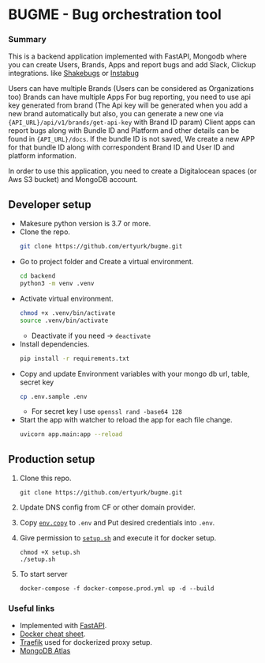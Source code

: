 # BUGME - Bug orchestration tool
### Summary
This is a backend application implemented with FastAPI, Mongodb where you can create Users, Brands, Apps and report bugs and add Slack, Clickup integrations. like [Shakebugs](https://www.shakebugs.com/) or [Instabug](https://instabug.com/)

Users can have multiple Brands (Users can be considered as Organizations too)
Brands can have multiple Apps 
For bug reporting, you need to use api key generated from brand (The Api key will be generated when you add a new brand automatically but also, you can generate a new one via `{API_URL}/api/v1/brands/get-api-key` with Brand ID param)
Client apps can report bugs along with Bundle ID and Platform and other details can be found in `{API_URL}/docs`. If the bundle ID is not saved, We create a new APP for that bundle ID along with correspondent Brand ID and User ID and platform information. 

In order to use this application, you need to create a Digitalocean spaces (or Aws S3 bucket) and MongoDB account.

## Developer setup 
- Makesure python version is 3.7 or more.
- Clone the repo.
    ```sh
    git clone https://github.com/ertyurk/bugme.git
    ```
- Go to project folder and Create a virtual environment.
    ```sh
    cd backend
    python3 -m venv .venv
    ```
- Activate virtual environment.
    ```sh
    chmod +x .venv/bin/activate
    source .venv/bin/activate
    ```
    - Deactivate if you need -> ```deactivate```
- Install dependencies.
    ```sh
    pip install -r requirements.txt
    ```
- Copy and update Environment variables with your mongo db url, table, secret key
    ```sh
    cp .env.sample .env
    ```
    - For secret key I use ```openssl rand -base64 128```
- Start the app with watcher to reload the app for each file change.
    ```sh
    uvicorn app.main:app --reload
    ```


## Production setup

1. Clone this repo.
        
    ```
    git clone https://github.com/ertyurk/bugme.git
    ```
        
2. Update DNS config from CF or other domain provider.
3. Copy [`env.copy`](env.copy) to `.env` and Put desired credentials into `.env`.
4. Give permission to [`setup.sh`](setup.sh) and execute it for docker setup.

    ```
    chmod +X setup.sh
    ./setup.sh
    ```
5. To start server

    ```
    docker-compose -f docker-compose.prod.yml up -d --build
    ```

### Useful links

- Implemented with [FastAPI](https://fastapi.tiangolo.com/tutorial).
- [Docker cheat sheet](https://www.digitalocean.com/community/tutorials/how-to-remove-docker-images-containers-and-volumes#:~:text=Remove%20all%20images,docker%20images%20%2Da).
- [Traefik](https://doc.traefik.io/traefik/providers/docker/) used for dockerized proxy setup.
- [MongoDB Atlas](https://docs.atlas.mongodb.com/tutorial/deploy-free-tier-cluster/)
